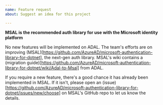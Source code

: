 ```yaml
---
name: Feature request
about: Suggest an idea for this project

---
```


**MSAL is the recommended auth library for use with the Microsoft identity platform**

No new features will be implemented on ADAL. The team's efforts are on improving (MSAL)[https://github.com/AzureAD/microsoft-authentication-library-for-dotnet], the next-gen auth library. MSAL's wiki contains a (migration guide)[https://github.com/AzureAD/microsoft-authentication-library-for-dotnet/wiki/Adal-to-Msal] from ADAL.

If you require a new feature, there's a good chance it has already been implemented in MSAL. If it isn't, please open an (issue)[https://github.com/AzureAD/microsoft-authentication-library-for-dotnet/issues/new/choose] on MSAL's GitHub repo to let us know the details.

